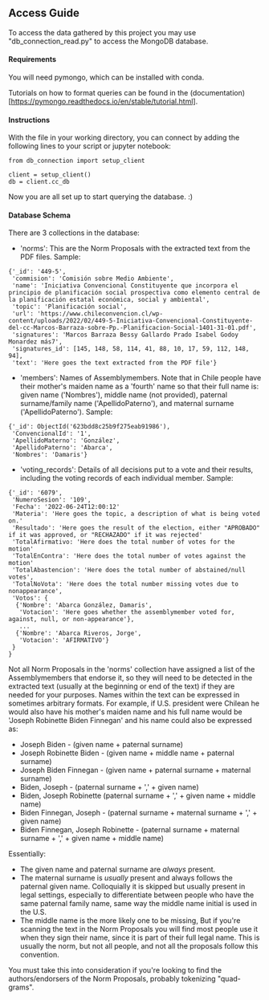 ## Access Guide

To access the data gathered by this project you may use "db_connection_read.py" to access the MongoDB database.

#### Requirements
You will need pymongo, which can be installed with conda.

Tutorials on how to format queries can be found in the (documentation)[https://pymongo.readthedocs.io/en/stable/tutorial.html].

#### Instructions
With the file in your working directory, you can connect by adding the following lines to your script or jupyter notebook:
~~~
from db_connection import setup_client

client = setup_client()
db = client.cc_db
~~~
Now you are all set up to start querying the database. :)

#### Database Schema
There are 3 collections in the database:
- 'norms': This are the Norm Proposals with the extracted text from the PDF files.
Sample:
```
{'_id': '449-5',
 'commision': 'Comisión sobre Medio Ambiente',
 'name': 'Iniciativa Convencional Constituyente que incorpora el principio de planificación social prospectiva como elemento central de la planificación estatal económica, social y ambiental',
 'topic': 'Planificación social',
 'url': 'https://www.chileconvencion.cl/wp-content/uploads/2022/02/449-5-Iniciativa-Convencional-Constituyente-del-cc-Marcos-Barraza-sobre-Pp.-Planificacion-Social-1401-31-01.pdf',
 'signatures': 'Marcos Barraza Bessy Gallardo Prado Isabel Godoy Monardez más7',
 'signatures_id': [145, 148, 58, 114, 41, 88, 10, 17, 59, 112, 148, 94],
 'text': 'Here goes the text extracted from the PDF file'}
```

- 'members': Names of Assemblymembers. Note that in Chile people have their mother's maiden name as a 'fourth' name so that their full name is: given name ('Nombres'), middle name (not provided), paternal surname/family name ('ApellidoPaterno'), and maternal surname ('ApellidoPaterno'). 
Sample:
~~~
{'_id': ObjectId('623bdd8c25b9f275eab91986'),
 'ConvencionalId': '1',
 'ApellidoMaterno': 'González',
 'ApellidoPaterno': 'Abarca',
 'Nombres': 'Damaris'}
~~~
- 'voting_records': Details of all decisions put to a vote and their results, including the voting records of each individual member.
Sample:
```
{'_id': '6079',
 'NumeroSesion': '109',
 'Fecha': '2022-06-24T12:00:12'
 'Materia': 'Here goes the topic, a description of what is being voted on.'
 'Resultado': 'Here goes the result of the election, either "APROBADO" if it was approved, or "RECHAZADO" if it was rejected'
 'TotalAfirmativo: 'Here does the total number of votes for the motion'
 'TotalEnContra': 'Here does the total number of votes against the motion'
 'TotalAbastencion': 'Here does the total number of abstained/null votes',
 'TotalNoVota': 'Here does the total number missing votes due to nonappearance',
 'Votos': {
  {'Nombre': 'Abarca González, Damaris',
   'Votacion': 'Here goes whether the assemblymember voted for, against, null, or non-appearance'},
   ...
  {'Nombre': 'Abarca Riveros, Jorge',
   'Votacion': 'AFIRMATIVO'}
 }
}
```



Not all Norm Proposals in the 'norms' collection have assigned a list of the Assemblymembers that endorse it, so they will need to be detected in the extracted text (usually at the beginning or end of the text) if they are needed for your purposes.
Names within the text can be expressed in sometimes arbitrary formats. For example, if U.S. president were Chilean he would also have his mother's maiden name and his full name would be 'Joseph Robinette Biden Finnegan' and his name could also be expressed as:

- Joseph Biden  - (given name + paternal surname)
- Joseph Robinette Biden  - (given name + middle name + paternal surname)
- Joseph Biden Finnegan - (given name + paternal surname + maternal surname)
- Biden, Joseph - (paternal surname + ',' + given name)
- Biden, Joseph Robinette (paternal surname + ',' + given name + middle name)
- Biden Finnegan, Joseph - (paternal surname + maternal surname + ',' + given name)
- Biden Finnegan, Joseph Robinette - (paternal surname + maternal surname + ',' + given name + middle name)

Essentially:
- The given name and paternal surname are *always* present.
- The maternal surname is *usually* present and always follows the paternal given name. Colloquially it is skipped but usually present in legal settings, especially to differentiate between people who have the same paternal family name, same way the middle name initial is used in the U.S.
- The middle name is the more likely one to be missing, But if you're scanning the text in the Norm Proposals you will find most people use it when they sign their name, since it is part of their full legal name. This is usually the norm, but not all people, and not all the proposals follow this convention.


You must take this into consideration if you're looking to find the authors/endorsers of the Norm Proposals, probably tokenizing "quad-grams".
 


